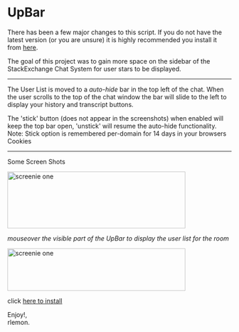 <h1>UpBar</h1>
<p>There has been a few major changes to this script. If you do not have the latest version (or you are unsure) it is highly recommended you install it from <a href="https://github.com/rlemon/UserScripts/raw/master/Upbar/bar.user.js">here</a>.
</p>
<p>The goal of this project was to gain more space on the sidebar of the StackExchange Chat System for user stars to be displayed.</p>
<hr>
<p>The User List is moved to a <em>auto-hide</em> bar in the top left of the chat. When the user scrolls to the top of the chat window the bar will slide to the left to display your history and transcript buttons. </p>
<p>The 'stick' button (does not appear in the screenshots) when enabled will keep the top bar open, 'unstick' will resume the auto-hide functionality. Note: Stick option is remembered per-domain for 14 days in your browsers Cookies</p>
<hr>
Some Screen Shots
<p><a href="https://github.com/rlemon/UserScripts/tree/master/StackExchange/Upbar/docs/UpBar_rlemonMod.png" title="open image in new window" target="_blank"><img height="127" width="400" title="See the new bar, and all the space left over" src="https://github.com/rlemon/UserScripts/tree/master/StackExchange/Upbar/docs/UpBar_rlemonMod.png" alt="screenie one" /></a></p>
<p><em>mouseover the visible part of the UpBar to display the user list for the room</em></p>
<p><a href="https://github.com/rlemon/UserScripts/tree/master/StackExchange/Upbar/docs/UpBar_rlemonMod_hover.png" title="open image in new window" target="_blank"><img height="95" width="400" title="Mouseover effects are awesome!" src="https://github.com/rlemon/UserScripts/tree/master/StackExchange/Upbar/docs/UpBar_rlemonMod_hover.png" alt="screenie one" /></a></p>
<p>click <a href="https://github.com/rlemon/UserScripts/tree/master/StackExchange/Upbar/bar.user.js">here to install</a></p>
<p>Enjoy!,<br />rlemon.</p>
